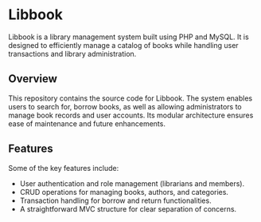 # Libbook
Libbook is a library management system built using PHP and MySQL. It is designed to efficiently manage a catalog of books while handling user transactions and library administration.

## Overview

This repository contains the source code for Libbook. The system enables users to search for, borrow books, as well as allowing administrators to manage book records and user accounts. Its modular architecture ensures ease of maintenance and future enhancements.

## Features

Some of the key features include:
- User authentication and role management (librarians and members).
- CRUD operations for managing books, authors, and categories.
- Transaction handling for borrow and return functionalities.
- A straightforward MVC structure for clear separation of concerns.
